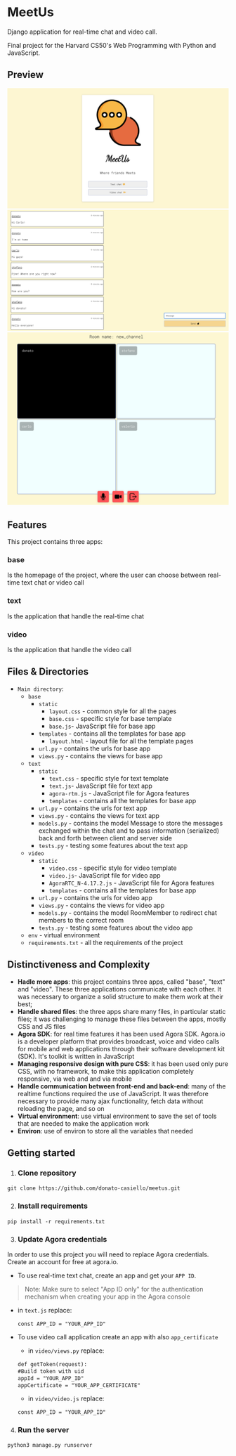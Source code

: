 # MeetUs
Django application for real-time chat and video call.

Final project for the Harvard CS50's Web Programming with Python and JavaScript. 

## Preview
![Homepage](https://github.com/donato-casiello/meetus/blob/main/presentation_img/homepage3.png "Homepage")
![text chat](https://github.com/donato-casiello/meetus/blob/main/presentation_img/text_chat.png "Text chat")
![video call](https://github.com/donato-casiello/meetus/blob/main/presentation_img/video-call.png "Video call")


## Features
This project contains three apps:
### base
Is the homepage of the project, where the user can choose between real-time text chat or video call
### text
Is the application that handle the real-time chat 
### video
Is the application that handle the video call

## Files & Directories
- `Main directory`:
  - `base`
    - `static`
      - `layout.css` - common style for all the pages
      - `base.css` - specific style for base template
      - `base.js`- JavaScript file for base app
     - `templates` - contains all the templates for base app
       - `layout.html` - layout file for all the template pages  
    - `url.py` - contains the urls for base app
    - `views.py` - contains the views for base app
  - `text`
    - `static`
         - `text.css` - specific style for text template
         - `text.js`- JavaScript file for text app
         - `agora-rtm.js` - JavaScript file for Agora features
         - `templates` - contains all the templates for base app
     - `url.py` - contains the urls for text app
     - `views.py` - contains the views for text app
     - `models.py` - contains the model Message to store the messages exchanged within the chat and to pass information (serialized) back and forth between client and server side 
     - `tests.py` - testing some features about the text app
  - `video`
    - `static`
         - `video.css` - specific style for video template
         - `video.js`- JavaScript file for video app
         - `AgoraRTC_N-4.17.2.js` - JavaScript file for Agora features
         - `templates` - contains all the templates for base app
     - `url.py` - contains the urls for video app
     - `views.py` - contains the views for video app
     - `models.py` - contains the model RoomMember to redirect chat members to the correct room
     - `tests.py` - testing some features about the video app
  - `env` - virtual environment 
  - `requirements.txt` - all the requirements of the project


## Distinctiveness and Complexity
* **Hadle more apps**: this project contains three apps, called "base", "text" and "video". These three applications communicate with each other. It was necessary to organize a solid structure to make them work at their best;
* **Handle shared files**: the three apps share many files, in particular static files; it was challenging to manage these files between the apps, mostly CSS and JS files
* **Agora SDK**: for real time features it has been used Agora SDK. Agora.io is a developer platform that provides broadcast, voice and video calls for mobile and web applications through their software development kit (SDK). It's toolkit is written in JavaScript
* **Managing responsive design with pure CSS**: it has been used only pure CSS, with no framework, to make this application completely responsive, via web and and via mobile
* **Handle communication between front-end and back-end**: many of the realtime functions required the use of JavaScript. It was therefore necessary to provide many ajax functionality, fetch data without reloading the page, and so on
* **Virtual environment**: use virtual environment to save the set of tools that are needed to make the application work 
* **Environ**: use of environ to store all the variables that needed


## Getting started
1. ### Clone repository

```
git clone https://github.com/donato-casiello/meetus.git
```

2. ### Install requirements

```
pip install -r requirements.txt
```

3. ### Update Agora credentials
In order to use this project you will need to replace Agora credentials. Create an account for free at agora.io. 
  - To use real-time text chat, create an app and get your `APP ID`. 
  
  > Note: Make sure to select "App ID only" for the authentication mechanism when creating your app in the Agora console
 
  - in `text.js` replace:
  
    ```
    const APP_ID = "YOUR_APP_ID"
    ```
    
  - To use video call application create an app with also `app_certificate`
    - in `video/views.py` replace:
    

    ```
    def getToken(request):
    #Build token with uid
    appId = "YOUR_APP_ID"
    appCertificate = "YOUR_APP_CERTIFICATE"
    
    ```
    
    - in `video/video.js` replace:
    
    
    ```
    const APP_ID = "YOUR_APP_ID"
    ```
    
 4. ### Run the server
 
 ```
 python3 manage.py runserver
 ```
  
